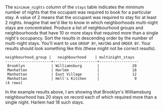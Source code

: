 
The `minimum_nights` column of the `stays` table indicates the minimum
number of nights that the occupant was required to book for a particular
stay. A value of 2 means that the occupant was required to stay for at
least 2 nights. Imagine that we'd like to know in which neighborhoods
multi-night stays are concentrated.  Produce a list of neighbourhood
groups and neighbourhoods that have 10 or more stays that required more
than a single night's occupancy. Sort the results in descending order by
the number of multi-night stays.  You'll want to use `GROUP BY`, `HAVING`
and `ORDER BY`.  Your results should look something like this (these
might not be correct results). 

```
neighbourhood_group |   neighbourhood    | multinight_stays
---------------------+--------------------+------------------
 Brooklyn            | Williamsburg       |               20
 Manhattan           | Harlem             |               18
 Manhattan           | East Village       |               12
 Manhattan           | Hell's Kitchen     |                9
(4 rows)
```

In the example results above, I am showing that Brooklyn's Williamsburg
neighbourhood has 20 stays on record each of which required more than
a single night. Harlem had 18 such stays.